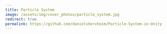 ```yaml
---
title: Particle System
image: /assets/img/cover_photos/particle_system.jpg
redirect: true
permalink: https://github.com/danielshervheim/Particle-System-in-Unity
---
```

